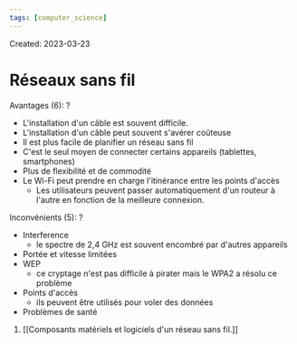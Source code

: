 ```yaml
---
tags: [computer_science] 
---
```

Created: 2023-03-23

# Réseaux sans fil
Avantages (6):
?
- L'installation d'un câble est souvent difficile.
- L'installation d'un câble peut souvent s'avérer coûteuse
- Il est plus facile de planifier un réseau sans fil
- C'est le seul moyen de connecter certains appareils (tablettes, smartphones)
- Plus de flexibilité et de commodité
- Le Wi-Fi peut prendre en charge l'itinérance entre les points d'accès
	- Les utilisateurs peuvent passer automatiquement d'un routeur à l'autre en fonction de la meilleure connexion.
<!--SR:!2023-11-27,34,190-->

Inconvénients (5):
?
- Interference
	- le spectre de 2,4 GHz est souvent encombré par d'autres appareils
- Portée et vitesse limitées
- WEP
	- ce cryptage n'est pas difficile à pirater mais le WPA2 a résolu ce problème
- Points d'accès
	- ils peuvent être utilisés pour voler des données
- Problèmes de santé
<!--SR:!2024-01-16,65,210-->

1. [[Composants matériels et logiciels d'un réseau sans fil.]]

